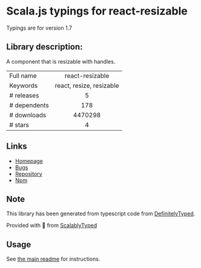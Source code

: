 
# Scala.js typings for react-resizable

Typings are for version 1.7

## Library description:
A component that is resizable with handles.

|                    |                 |
| ------------------ | :-------------: |
| Full name          | react-resizable |
| Keywords           | react, resize, resizable |
| # releases         | 5 |
| # dependents       | 178 |
| # downloads        | 4470298 |
| # stars            | 4 |

## Links
- [Homepage](https://github.com/STRML/react-resizable)
- [Bugs](https://github.com/STRML/react-resizable/issues)
- [Repository](https://github.com/STRML/react-resizable)
- [Npm](https://www.npmjs.com/package/react-resizable)
    


## Note
This library has been generated from typescript code from [DefinitelyTyped](https://definitelytyped.org).

Provided with :purple_heart: from [ScalablyTyped](https://github.com/oyvindberg/ScalablyTyped)

## Usage
See [the main readme](../../readme.md) for instructions.



